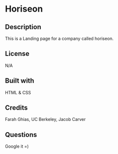 # Horiseon

## Description
This is a Landing page for a company called horiseon. 
## License
N/A
## Built with
HTML & CSS
## Credits
Farah Ghias, UC Berkeley, Jacob Carver
## Questions
Google it =)